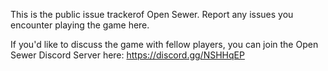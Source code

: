This is the public issue trackerof Open Sewer. Report any issues you encounter playing the game here.

If you'd like to discuss the game with fellow players, you can join the Open Sewer Discord Server here: https://discord.gg/NSHHqEP

